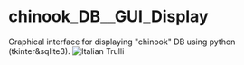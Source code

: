 # chinook_DB__GUI_Display
Graphical interface for displaying "chinook" DB using python (tkinter&amp;sqlite3).
<img src="pic_trulli.jpg" alt="Italian Trulli">

